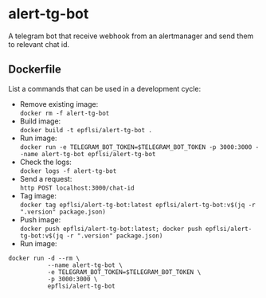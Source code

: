 # alert-tg-bot

A telegram bot that receive webhook from an alertmanager and send them to
relevant chat id.

## Dockerfile

List a commands that can be used in a development cycle:

  * Remove existing image:  
    `docker rm -f alert-tg-bot`
  * Build image:  
    `docker build -t epflsi/alert-tg-bot .`
  * Run image:  
    `docker run -e TELEGRAM_BOT_TOKEN=$TELEGRAM_BOT_TOKEN -p 3000:3000 --name alert-tg-bot epflsi/alert-tg-bot`
  * Check the logs:  
    `docker logs -f alert-tg-bot`
  * Send a request:  
    `http POST localhost:3000/chat-id`
  * Tag image:  
    `docker tag epflsi/alert-tg-bot:latest epflsi/alert-tg-bot:v$(jq -r ".version" package.json)`
  * Push image:  
    `docker push epflsi/alert-tg-bot:latest; docker push epflsi/alert-tg-bot:v$(jq -r ".version" package.json)`
  * Run image:  
```
docker run -d --rm \
           --name alert-tg-bot \
           -e TELEGRAM_BOT_TOKEN=$TELEGRAM_BOT_TOKEN \
           -p 3000:3000 \
           epflsi/alert-tg-bot
```
